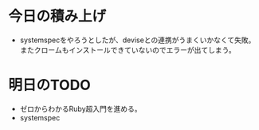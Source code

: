# 今日の積み上げ
- systemspecをやろうとしたが、deviseとの連携がうまくいかなくて失敗。またクロームもインストールできていないのでエラーが出てしまう。
# 明日のTODO
- ゼロからわかるRuby超入門を進める。
- systemspec
